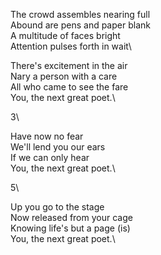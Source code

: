 The crowd assembles nearing full\
Abound are pens and paper blank\
A multitude of faces bright\
Attention pulses forth in wait\

There's excitement in the air\
Nary a person with a care\
All who came to see the fare\
You, the next great poet.\

3\

Have now no fear\
We'll lend you our ears\
If we can only hear\
You, the next great poet.\

5\

Up you go to the stage\
Now released from your cage\
Knowing life's but a page (is)\
You, the next great poet.\